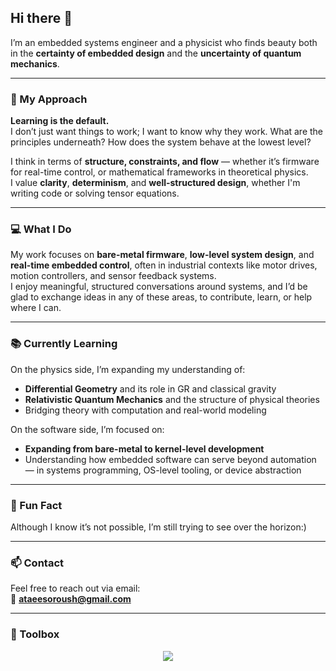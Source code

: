 ## Hi there 👋

I’m an embedded systems engineer and a physicist who finds beauty both in the **certainty of embedded design** and the **uncertainty of quantum mechanics**.

---

### 🧭 My Approach

**Learning is the default.**  
I don’t just want things to work; I want to know why they work. What are the principles underneath? How does the system behave at the lowest level?

I think in terms of **structure, constraints, and flow** — whether it’s firmware for real-time control, or mathematical frameworks in theoretical physics.  
I value **clarity**, **determinism**, and **well-structured design**, whether I'm writing code or solving tensor equations.

---

### 💻 What I Do

My work focuses on **bare-metal firmware**, **low-level system design**, and **real-time embedded control**, often in industrial contexts like motor drives, motion controllers, and sensor feedback systems.  
I enjoy meaningful, structured conversations around systems, and I’d be glad to exchange ideas in any of these areas, to contribute, learn, or help where I can.

---

### 📚 Currently Learning

On the physics side, I’m expanding my understanding of:

- **Differential Geometry** and its role in GR and classical gravity  
- **Relativistic Quantum Mechanics** and the structure of physical theories    
- Bridging theory with computation and real-world modeling

On the software side, I’m focused on:

- **Expanding from bare-metal to kernel-level development**
- Understanding how embedded software can serve beyond automation — in systems programming, OS-level tooling, or device abstraction

---

### 🤔 Fun Fact

Although I know it’s not possible, I’m still trying to see over the horizon:)

---

### 📫 Contact

Feel free to reach out via email:  
📮 **ataeesoroush@gmail.com**

---

### 🧰 Toolbox

<p align="center">
  <img src="https://skillicons.dev/icons?i=c,cpp,python,rust,bash,linux,git,vscode,vim,arduino,raspberrypi,arm" />
</p>

<!--
**ShieldInTheField/ShieldInTheField** is a ✨ _special_ ✨ repository because its `README.md` (this file) appears on your GitHub profile.

Here are some ideas to get you started:

- 🔭 I’m currently working on ...
- 🌱 I’m currently learning ...
- 👯 I’m looking to collaborate on ...
- 🤔 I’m looking for help with ...
- 💬 Ask me about ...
- 📫 How to reach me: ...
- 😄 Pronouns: ...
- ⚡ Fun fact: ...
-->


